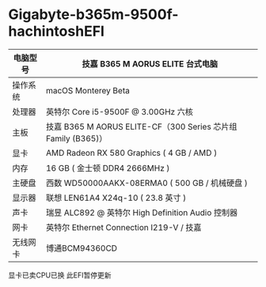 # Gigabyte-b365m-9500f-hachintoshEFI
| 电脑型号 | 技嘉 B365 M AORUS ELITE 台式电脑 |
| --- | --- |
| 操作系统 | macOS Monterey Beta |
| 处理器 | 英特尔 Core i5-9500F @ 3.00GHz 六核 |
| 主板 | 技嘉 B365 M AORUS ELITE-CF（300 Series 芯片组 Family (B365)） |
| 显卡 | AMD Radeon  RX 580 Graphics ( 4 GB / AMD ) |
| 内存 | 16 GB ( 金士顿 DDR4 2666MHz ) |
| 主硬盘 | 西数 WD50000AAKX-08ERMA0 ( 500 GB / 机械硬盘 ) |
| 显示器 | 联想 LEN61A4 X24q-10 ( 23.8 英寸  ) |
| 声卡 | 瑞昱 ALC892 @ 英特尔 High Definition Audio 控制器 |
| 网卡 | 英特尔 Ethernet Connection  I219-V / 技嘉 |
| 无线网卡 | 博通BCM94360CD |

显卡已卖CPU已换 此EFI暂停更新
